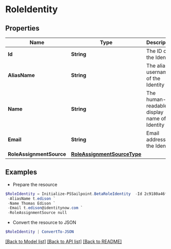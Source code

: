 # RoleIdentity
## Properties

Name | Type | Description | Notes
------------ | ------------- | ------------- | -------------
**Id** | **String** | The ID of the Identity | [optional] 
**AliasName** | **String** | The alias / username of the Identity | [optional] 
**Name** | **String** | The human-readable display name of the Identity | [optional] 
**Email** | **String** | Email address of the Identity | [optional] 
**RoleAssignmentSource** | [**RoleAssignmentSourceType**](RoleAssignmentSourceType.md) |  | [optional] 

## Examples

- Prepare the resource
```powershell
$RoleIdentity = Initialize-PSSailpoint.BetaRoleIdentity  -Id 2c9180a46faadee4016fb4e018c20639 `
 -AliasName t.edison `
 -Name Thomas Edison `
 -Email t.edison@identitynow.com `
 -RoleAssignmentSource null
```

- Convert the resource to JSON
```powershell
$RoleIdentity | ConvertTo-JSON
```

[[Back to Model list]](../README.md#documentation-for-models) [[Back to API list]](../README.md#documentation-for-api-endpoints) [[Back to README]](../README.md)

